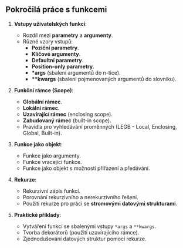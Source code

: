 ## Pokročilá práce s funkcemi

1. **Vstupy uživatelských funkcí**:
   - Rozdíl mezi **parametry** a **argumenty**.
   - Různé vzory vstupů:
     - **Poziční parametry**.
     - **Klíčové argumenty**.
     - **Defaultní parametry**.
     - **Position-only parametry**.
     - **\*args** (sbalení argumentů do n-tice).
     - **\*\*kwargs** (sbalení pojmenovaných argumentů do slovníku).

2. **Funkční rámce (Scope)**:
   - **Globální rámec**.
   - **Lokální rámec**.
   - **Uzavírající rámec** (enclosing scope).
   - **Zabudovaný rámec** (built-in scope).
   - Pravidla pro vyhledávání proměnných (LEGB - Local, Enclosing, Global, Built-in).

3. **Funkce jako objekt**:
   - Funkce jako argumenty.
   - Funkce vracející funkce.
   - Funkce jako objekt s možností přiřazení a předávání.

4. **Rekurze**:
   - Rekurzivní zápis funkcí.
   - Porovnání rekurzivního a nerekurzivního řešení.
   - Použití rekurze pro práci se **stromovými datovými strukturami**.

5. **Praktické příklady**:
   - Vytváření funkcí se sbalenými vstupy `*args` a `**kwargs`.
   - Tvorba dekorátorů (použití uzavírajícího rámce).
   - Zjednodušování datových struktur pomocí rekurze.